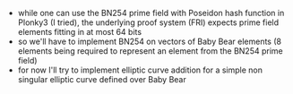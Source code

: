 - while one can use the BN254 prime field with Poseidon hash function in Plonky3 (I tried), the underlying proof system (FRI) expects prime field elements fitting in at most 64 bits
- so we'll have to implement BN254 on vectors of Baby Bear elements (8 elements being required to represent an element from the BN254 prime field)
- for now I'll try to implement elliptic curve addition for a simple non singular elliptic curve defined over Baby Bear